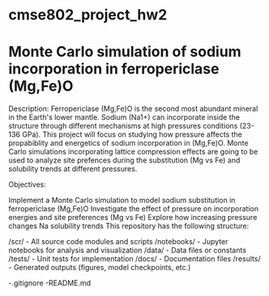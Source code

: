 # cmse802_project_hw2

# Monte Carlo simulation of sodium incorporation in ferropericlase (Mg,Fe)O 

Description: Ferropericlase (Mg,Fe)O is the second most abundant mineral in the Earth's lower mantle. Sodium (Na1+) can incorporate inside the structure through different mechanisms at high pressures conditions (23-136 GPa). This project will focus on studying how pressure affects the propabiblity and energetics of sodium incorporation in (Mg,Fe)O. Monte Carlo simulations incorporating lattice compression effects are going to be used to analyze site prefences during the substitution (Mg vs Fe) and solubility trends at different pressures.

Objectives:

Implement a Monte Carlo simulation to model sodium substitution in ferropericlase (Mg,Fe)O
Investigate the effect of pressure on incorporation energies and site preferences (Mg vs Fe)
Explore how increasing pressure changes Na solubility trends
This repository has the following structure:

/scr/ - All source code modules and scripts
/notebooks/ - Jupyter notebooks for analysis and visualization
/data/ - Data files or constants 
/tests/ - Unit tests for implementation
/docs/ - Documentation files
/results/ - Generated outputs (figures, model checkpoints, etc.)

-.gitignore -README.md

